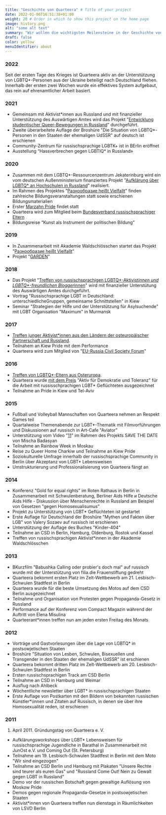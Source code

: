 ```yaml
---
title: "Geschichte von Quarteera" # Title of your project
date: 2022-01-06T16:51:38+01:00
weight: 20 # Order in which to show this project on the home page
image: history.png
alt: "some alt text"
summary: "Wir wollen die wichtigsten Meilensteine in der Geschichte von Quarteera darstellen."
draft: false
color: yellow
menuIdentifier: about
---
```


### 2022
Seit der ersten Tage des Krieges ist Quarteera aktiv an der Unterstützung von LGBTQ*-Personen aus der Ukraine beteiligt nach Deutschland fliehen. Innerhalb der ersten zwei Wochen wurde ein effektives System aufgebaut, das rein auf ehrenamtlicher Arbeit basiert.

### 2021
- Gemeinsam mit Aktivist*innen aus Russland und mit finanzieller Unterstützung des Auswärtigen Amtes wird das Projekt "[Entwicklung studentischer Queer-Bewegungen in Russland](/projects/qib2021/)” durchgeführt.
- Zweite überarbeitete Auflage der Broshüre "Die Situation von LGBTQ*-Personen in den Staaten der ehemaligen UdSSR" auf deutsch ist erschienen
- Community-Zentrum für russischsprachige LGBTK+ ist in BErlin eröffnet
- Ausstellung “Hassverbrechen gegen LGBTIQ* in Russland»

### 2020
- Zusammen mit dem LGBTQ*-Ressourcenzentrum Jekaterinburg wird ein vom deutschen Außenministerium finanziertes Projekt "[Aufklärung über LGBTQ* an Hochschulen in Russland](https://qib20.quarteera.de/)" realisiert.
- Im Rahmen des Projektes "[Разнообразие heißt Vielfallt](/projects/raznoobrasije/)" finden zahlreiche Bildungsveranstaltungen statt sowie erschienen Bildungsmaterialien
- Erster [Marzahn Pride](https://www.marzahn-pride.de) findet statt
- Quarteera wird zum Mitglied beim [Bundesverband russischsprachiger Eltern](https://www.bvre.de)
- Bildungsreise “Kunst als Instrument der politischen Bildung”

### 2019
- In Zusammenarbeit mit Akademie Waldschlösschen startet das Projekt "[Разнообразие heißt Vielfallt](/projects/raznoobrasije/)"
- Projekt "[GARDEN](https://vimeo.com/433780809)"

### 2018
- Das Projekt "[Treffen von russischsprachigen LGBTQ\*-Aktivist*innen und LGBTQ\*-freundlichen Blogger*innen](https://qib18.quarteera.de/)" wird mit finanzieller Unterstütung des Auswärtigen Amtes durchgeführt.
- Vortrag "Russischsprachige LGBT in Deutschland: unterschiedlicheGruppen, gemeinsame Schnittstellen" in Kiew
- Seminar "Strategien der Hilfe und der Unterstützung für Asylsuchende" mit LGBT Organisation "Maximum" in Murmansk

### 2017
- [Treffen junger Aktivist*innen aus den Ländern der osteuropäischer Partnerschaft und Russland](https://qib17.quarteera.de/).
- Teilnahem an Kiew Pride mit dem Performance
- Quarteera wird zum Mitglied von "[EU-Russia Civil Society Forum](https://eu-russia-csf.org/)"

### 2016
- [Treffen von LGBTQ\*-Eltern aus Osteruropa](http://quarteera.tilda.ws/).
- Quarteera wurde [mit dem  Preis](https://www.buendnis-toleranz.de/archiv/themen/toleranz/170180/initiative-ag-asyl) "Aktiv für Demokratie und Toleranz" für die Arbeit mit russisschprachigen LGBT\* Geflüchteten ausgezeichnet
- Teilnahme an Pride in Kiew und Tel-Aviv

### 2015
- Fußball und Volleyball Mannschaften von Quarteera nehmen an Respekt Games teil
- Quartalweise Themenabende zur LGBT*-Thematik mit Filmvorführungen und Diskussionen auf russisch in Art-Cafe "Aviator" 
- Unterstützung vom Video "[11](https://vimeo.com/126230429)" im Rahmen des Projekts SAVE THE DATE von Mischa Badasyan
- Teilnahme an Rainbow Week in Moskau
- Reise zu Queer Home Charkiw und Teilnahme an Kiew Pride
- Soziokulturelle Umfrage innerhalb der russischsprachige Community in Berlin über Akzeptanz von LGBT\* Lebensweisen 
- Umstrukturierung und Professionalisierung von Quarteera fängt an

### 2014
- Konferenz "Gold for equal rights" im Roten Rathaus in Berlin in Zusammenarbeit mit Schwulenberatung, Berliner Aids Hilfe и Deutsche Aids Hilfe - Diskussion über Menschenrechte in Russland am Beispiel von Gesetzen "gegen Homosexualisumus"
- Projekt zu Unterstützung von LGBT\* Geflüchteten ist gestartet
- Erste Auflage für Deutschland der Broshüre "Mythen und Fakten über LGB" von Valery Sozaev auf russisch ist erschienen 
- Unterstützung der Auflage des Buches "Kinder-404"
- Teilnahme an CSD in Berlin, Hamburg, Oldenburg, Rostok und Kassel 
- Treffen von russischsprachigen Aktivist*innen in der Akademie Waldschlösschen

### 2013
- ВKurzfilm "Babushka Calling oder probier's doch mal" auf russisch wurde mit der Unterstützung von filia.die Frauenstiftung gedreht
- Quarteera bekommt ersten Platz im Zelt-Wettbewerb am 21. Lesbisch-Schwulen Stadtfest in Berlin
- Quarteera wurde für die beste Umsetzung des Motos auf dem CSD Berlin ausgezeichnet
- Teilnahme und Organisation von Protesten gegen Propaganda-Gesetz in Russland
- Performance auf der Konferenz vom Compact Magazin während der Auftritt von Elena Misulina
- Quarteerant*innen treffen nun am jeden ersten Freitag des Monats

### 2012
- Vorträge und Gastvorlesungen über die Lage von LGBTQ* in postsowjetischen Staaten
- Broshüre "Situation von Lesben, Schwulen, Bisexuellen und Transgender in den Staaten der ehemaligen UdSSR" ist erschienen
- Quarteera bekommt dritten Platz im Zelt-Wettbewerb am 20. Lesbisch-Schwulen Stadtfest in Berlin
- Ersten russischsprachigen Track am CSD Berlin
- Teilnahme an CSD in Hamburg und Weimar
- Ausflug nach Ahlbeck 
- Wöchentliche newsletter über LGBT\* in russischsprachigen Staaten
- Erste Auflage von Postkarten mit den Bildern von bekannten russischen Künstler*\innen und Zitaten auf Russisch, in denen sie über ihre Homosexualität reden, ist erschienen

### 2011
1. April 2011. Gründungstag von Quarteera e. V.
- Aufklärungsworkshops über LGBT* Lebensweisen für russischsprachige Jugendliche in Barathal in Zusammenarbeit mit JunOst e.V. und Coming Out (St. Petersburg) 
- Teilnahme am 19. Lesbisch-Schwulen Stadtfest in Berlin mit dem Moto "Wir sind eingezogen"
- Teilnahme an CSD Berlin und Hamburg mit Plakaten "Unsere Rechte sind teurer als euren Gas" und "Russland Come Out! Nein zu Gewalt gegen LGBT in Russland"
- Demo vor der russischen Botschaft gegen gewaltige Auflösung von Moskow Pride
- Demos gegen regionale Propaganda-Gesetze in postsowjetischen Staaten
- Aktivist*innen von Quarteera treffen nun dienstags in Räumlichkeiten von LSVD Berlin

